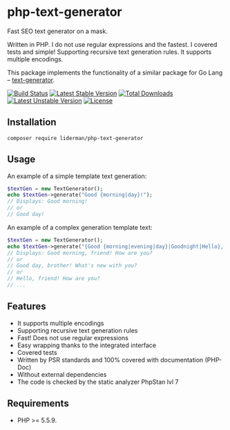# php-text-generator
Fast SEO text generator on a mask.

Written in PHP. I do not use regular expressions and the fastest.
I covered tests and simple! Supporting recursive text generation rules.
It supports multiple encodings.

This package implements the functionality of a similar package for Go Lang – [text-generator](https://github.com/liderman/text-generator).

[![Build Status](https://travis-ci.org/liderman/php-text-generator.svg)](https://travis-ci.org/liderman/php-text-generator)
[![Latest Stable Version](https://poser.pugx.org/liderman/php-text-generator/v/stable)](https://packagist.org/packages/liderman/php-text-generator)
[![Total Downloads](https://poser.pugx.org/liderman/php-text-generator/downloads)](https://packagist.org/packages/liderman/php-text-generator)
[![Latest Unstable Version](https://poser.pugx.org/liderman/php-text-generator/v/unstable)](https://packagist.org/packages/liderman/php-text-generator)
[![License](https://poser.pugx.org/liderman/php-text-generator/license)](https://packagist.org/packages/liderman/php-text-generator)

Installation
------------

    composer require liderman/php-text-generator
    
Usage
-----
An example of a simple template text generation:
```php
$textGen = new TextGenerator();
echo $textGen->generate("Good {morning|day}!");
// Displays: Good morning!
// or
// Good day!
```

An example of a complex generation template text:
```php
$textGen = new TextGenerator();
echo $textGen->generate("{Good {morning|evening|day}|Goodnight|Hello}, {friend|brother}! {How are you|What's new with you}?");
// Displays: Good morning, friend! How are you?
// or
// Good day, brother! What's new with you?
// or
// Hello, friend! How are you?
// ...
```

Features
--------
* It supports multiple encodings
* Supporting recursive text generation rules
* Fast! Does not use regular expressions
* Easy wrapping thanks to the integrated interface
* Covered tests
* Written by PSR standards and 100% covered with documentation (PHP-Doc)
* Without external dependencies
* The code is checked by the static analyzer PhpStan lvl 7

Requirements
-----------

* PHP >= 5.5.9.

